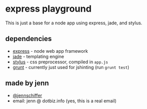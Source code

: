# express playground

This is just a base for a node app using express, jade, and stylus.

## dependencies

* [express](http://expressjs.com/) - node web app framework
* [jade](http://jade-lang.com/) - templating engine
* [stylus](http://learnboost.github.io/stylus/) - css preprocessor, compiled in `app.js`
* [grunt](http://gruntjs.com/) - currently just used for jshinting (run `grunt test`)

## made by jenn

* [@jennschiffer](http://twitter.com/jennschiffer)
* email: jenn @ dotbiz.info (yes, this is a real email)